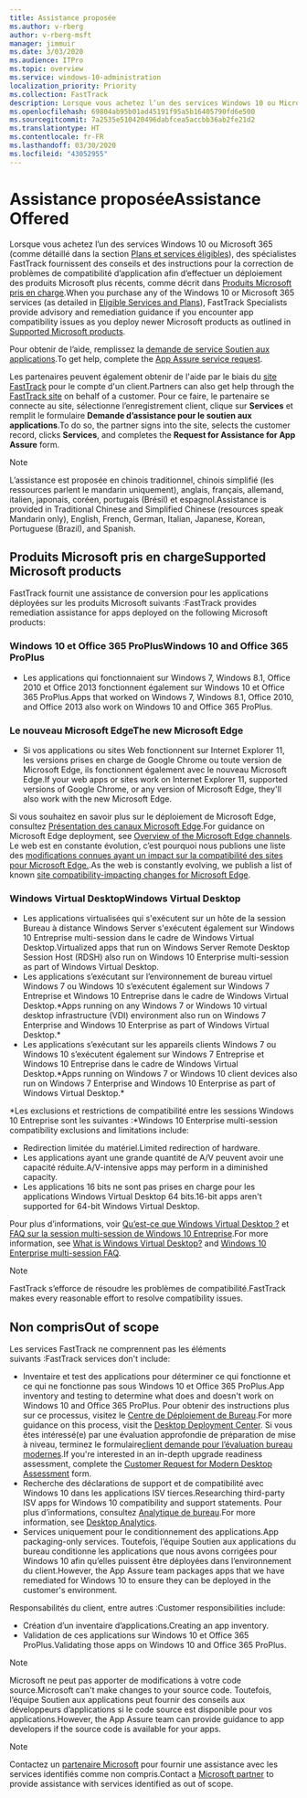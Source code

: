 ```yaml
---
title: Assistance proposée
ms.author: v-rberg
author: v-rberg-msft
manager: jimmuir
ms.date: 3/03/2020
ms.audience: ITPro
ms.topic: overview
ms.service: windows-10-administration
localization_priority: Priority
ms.collection: FastTrack
description: Lorsque vous achetez l’un des services Windows 10 ou Microsoft 365, des spécialistes FastTrack fournissent des conseils et des instructions pour la correction de problèmes afin d’effectuer un déploiement vers Windows 10 et Office 365 ProPlus et de rester à la page sans frais supplémentaires (avec un abonnement éligible).
ms.openlocfilehash: 69804ab95b01ad45191f95a5b16405790fd6e500
ms.sourcegitcommit: 7a2535e510420496dabfcea5accbb36ab2fe21d2
ms.translationtype: HT
ms.contentlocale: fr-FR
ms.lasthandoff: 03/30/2020
ms.locfileid: "43052955"
---
```

# <a name="assistance-offered"></a><span data-ttu-id="49608-103">Assistance proposée</span><span class="sxs-lookup"><span data-stu-id="49608-103">Assistance Offered</span></span>  

<span data-ttu-id="49608-104">Lorsque vous achetez l’un des services Windows 10 ou Microsoft 365 (comme détaillé dans la section [Plans et services éligibles](M365-eligible-services-and-plans.md)), des spécialistes FastTrack fournissent des conseils et des instructions pour la correction de problèmes de compatibilité d’application afin d’effectuer un déploiement des produits Microsoft plus récents, comme décrit dans [Produits Microsoft pris en charge](#supported-microsoft-products).</span><span class="sxs-lookup"><span data-stu-id="49608-104">When you purchase any of the Windows 10 or Microsoft 365 services (as detailed in [Eligible Services and Plans](M365-eligible-services-and-plans.md)), FastTrack Specialists provide advisory and remediation guidance if you encounter app compatibility issues as you deploy newer Microsoft products as outlined in [Supported Microsoft products](#supported-microsoft-products).</span></span>

<span data-ttu-id="49608-105">Pour obtenir de l’aide, remplissez la [demande de service Soutien aux applications](https://go.microsoft.com/fwlink/?linkid=2022721).</span><span class="sxs-lookup"><span data-stu-id="49608-105">To get help, complete the [App Assure service request](https://go.microsoft.com/fwlink/?linkid=2022721).</span></span>

<span data-ttu-id="49608-106">Les partenaires peuvent également obtenir de l'aide par le biais du [site FastTrack](https://go.microsoft.com/fwlink/?linkid=780698) pour le compte d'un client.</span><span class="sxs-lookup"><span data-stu-id="49608-106">Partners can also get help through the [FastTrack site](https://go.microsoft.com/fwlink/?linkid=780698) on behalf of a customer.</span></span> <span data-ttu-id="49608-107">Pour ce faire, le partenaire se connecte au site, sélectionne l’enregistrement client, clique sur **Services** et remplit le formulaire **Demande d’assistance pour le soutien aux applications**.</span><span class="sxs-lookup"><span data-stu-id="49608-107">To do so, the partner signs into the site, selects the customer record, clicks **Services**, and completes the **Request for Assistance for App Assure** form.</span></span>

> [!NOTE]
> <span data-ttu-id="49608-108">L’assistance est proposée en chinois traditionnel, chinois simplifié (les ressources parlent le mandarin uniquement), anglais, français, allemand, italien, japonais, coréen, portugais (Brésil) et espagnol.</span><span class="sxs-lookup"><span data-stu-id="49608-108">Assistance is provided in Traditional Chinese and Simplified Chinese (resources speak Mandarin only), English, French, German, Italian, Japanese, Korean, Portuguese (Brazil), and Spanish.</span></span> 

## <a name="supported-microsoft-products"></a><span data-ttu-id="49608-109">Produits Microsoft pris en charge</span><span class="sxs-lookup"><span data-stu-id="49608-109">Supported Microsoft products</span></span>

<span data-ttu-id="49608-110">FastTrack fournit une assistance de conversion pour les applications déployées sur les produits Microsoft suivants :</span><span class="sxs-lookup"><span data-stu-id="49608-110">FastTrack provides remediation assistance for apps deployed on the following Microsoft products:</span></span>

### <a name="windows-10-and-office-365-proplus"></a><span data-ttu-id="49608-111">Windows 10 et Office 365 ProPlus</span><span class="sxs-lookup"><span data-stu-id="49608-111">Windows 10 and Office 365 ProPlus</span></span>

- <span data-ttu-id="49608-112">Les applications qui fonctionnaient sur Windows 7, Windows 8.1, Office 2010 et Office 2013 fonctionnent également sur Windows 10 et Office 365 ProPlus.</span><span class="sxs-lookup"><span data-stu-id="49608-112">Apps that worked on Windows 7, Windows 8.1, Office 2010, and Office 2013 also work on Windows 10 and Office 365 ProPlus.</span></span>

### <a name="the-new-microsoft-edge"></a><span data-ttu-id="49608-113">Le nouveau Microsoft Edge</span><span class="sxs-lookup"><span data-stu-id="49608-113">The new Microsoft Edge</span></span>

- <span data-ttu-id="49608-114">Si vos applications ou sites Web fonctionnent sur Internet Explorer 11, les versions prises en charge de Google Chrome ou toute version de Microsoft Edge, ils fonctionnent également avec le nouveau Microsoft Edge.</span><span class="sxs-lookup"><span data-stu-id="49608-114">If your web apps or sites work on Internet Explorer 11, supported versions of Google Chrome, or any version of Microsoft Edge, they'll also work with the new Microsoft Edge.</span></span>

<span data-ttu-id="49608-115">Si vous souhaitez en savoir plus sur le déploiement de Microsoft Edge, consultez [Présentation des canaux Microsoft Edge](https://docs.microsoft.com/DeployEdge/microsoft-edge-channels).</span><span class="sxs-lookup"><span data-stu-id="49608-115">For guidance on Microsoft Edge deployment, see [Overview of the Microsoft Edge channels](https://docs.microsoft.com/DeployEdge/microsoft-edge-channels).</span></span> <span data-ttu-id="49608-116">Le web est en constante évolution, c’est pourquoi nous publions une liste des [ modifications connues ayant un impact sur la compatibilité des sites pour Microsoft Edge.](https://docs.microsoft.com/microsoft-edge/web-platform/site-impacting-changes).</span><span class="sxs-lookup"><span data-stu-id="49608-116">As the web is constantly evolving, we publish a list of known [site compatibility-impacting changes for Microsoft Edge](https://docs.microsoft.com/microsoft-edge/web-platform/site-impacting-changes).</span></span>

### <a name="windows-virtual-desktop"></a><span data-ttu-id="49608-117">Windows Virtual Desktop</span><span class="sxs-lookup"><span data-stu-id="49608-117">Windows Virtual Desktop</span></span>

- <span data-ttu-id="49608-118">Les applications virtualisées qui s'exécutent sur un hôte de la session Bureau à distance Windows Server s'exécutent également sur Windows 10 Entreprise multi-session dans le cadre de Windows Virtual Desktop.</span><span class="sxs-lookup"><span data-stu-id="49608-118">Virtualized apps that run on Windows Server Remote Desktop Session Host (RDSH) also run on Windows 10 Enterprise multi-session as part of Windows Virtual Desktop.</span></span>
- <span data-ttu-id="49608-119">Les applications s’exécutant sur l’environnement de bureau virtuel Windows 7 ou Windows 10 s’exécutent également sur Windows 7 Entreprise et Windows 10 Entreprise dans le cadre de Windows Virtual Desktop.\*</span><span class="sxs-lookup"><span data-stu-id="49608-119">Apps running on any Windows 7 or Windows 10 virtual desktop infrastructure (VDI) environment also run on Windows 7 Enterprise and Windows 10 Enterprise as part of Windows Virtual Desktop.\*</span></span>
- <span data-ttu-id="49608-120">Les applications s’exécutant sur les appareils clients Windows 7 ou Windows 10 s’exécutent également sur Windows 7 Entreprise et Windows 10 Entreprise dans le cadre de Windows Virtual Desktop.\*</span><span class="sxs-lookup"><span data-stu-id="49608-120">Apps running on Windows 7 or Windows 10 client devices also run on Windows 7 Enterprise and Windows 10 Enterprise as part of Windows Virtual Desktop.\*</span></span>

<span data-ttu-id="49608-121">\*Les exclusions et restrictions de compatibilité entre les sessions Windows 10 Entreprise sont les suivantes :</span><span class="sxs-lookup"><span data-stu-id="49608-121">\*Windows 10 Enterprise multi-session compatibility exclusions and limitations include:</span></span>
- <span data-ttu-id="49608-122">Redirection limitée du matériel.</span><span class="sxs-lookup"><span data-stu-id="49608-122">Limited redirection of hardware.</span></span>
- <span data-ttu-id="49608-123">Les applications ayant une grande quantité de A/V peuvent avoir une capacité réduite.</span><span class="sxs-lookup"><span data-stu-id="49608-123">A/V-intensive apps may perform in a diminished capacity.</span></span>
- <span data-ttu-id="49608-124">Les applications 16 bits ne sont pas prises en charge pour les applications Windows Virtual Desktop 64 bits.</span><span class="sxs-lookup"><span data-stu-id="49608-124">16-bit apps aren't supported for 64-bit Windows Virtual Desktop.</span></span>

<span data-ttu-id="49608-125">Pour plus d’informations, voir [Qu’est-ce que Windows Virtual Desktop ?](https://docs.microsoft.com/azure/virtual-desktop/overview) et [FAQ sur la session multi-session de Windows 10 Entreprise](https://docs.microsoft.com/azure/virtual-desktop/windows-10-multisession-faq).</span><span class="sxs-lookup"><span data-stu-id="49608-125">For more information, see [What is Windows Virtual Desktop?](https://docs.microsoft.com/azure/virtual-desktop/overview) and [Windows 10 Enterprise multi-session FAQ](https://docs.microsoft.com/azure/virtual-desktop/windows-10-multisession-faq).</span></span>

> [!NOTE]
> <span data-ttu-id="49608-126">FastTrack s’efforce de résoudre les problèmes de compatibilité.</span><span class="sxs-lookup"><span data-stu-id="49608-126">FastTrack makes every reasonable effort to resolve compatibility issues.</span></span> 

## <a name="out-of-scope"></a><span data-ttu-id="49608-127">Non compris</span><span class="sxs-lookup"><span data-stu-id="49608-127">Out of scope</span></span>

<span data-ttu-id="49608-128">Les services FastTrack ne comprennent pas les éléments suivants :</span><span class="sxs-lookup"><span data-stu-id="49608-128">FastTrack services don't include:</span></span>
- <span data-ttu-id="49608-129">Inventaire et test des applications pour déterminer ce qui fonctionne et ce qui ne fonctionne pas sous Windows 10 et Office 365 ProPlus.</span><span class="sxs-lookup"><span data-stu-id="49608-129">App inventory and testing to determine what does and doesn't work on Windows 10 and Office 365 ProPlus.</span></span> <span data-ttu-id="49608-130">Pour obtenir des instructions plus sur ce processus, visitez le [Centre de Déploiement de Bureau](https://go.microsoft.com/fwlink/?linkid=2080140).</span><span class="sxs-lookup"><span data-stu-id="49608-130">For more guidance on this process, visit the [Desktop Deployment Center](https://go.microsoft.com/fwlink/?linkid=2080140).</span></span> <span data-ttu-id="49608-131">Si vous êtes intéressé(e) par une évaluation approfondie de préparation de mise à niveau, terminez le formulaire[client demande pour l’évaluation bureau modernes](https://go.microsoft.com/fwlink/?linkid=2053818).</span><span class="sxs-lookup"><span data-stu-id="49608-131">If you're interested in an in-depth upgrade readiness assessment, complete the [Customer Request for Modern Desktop Assessment](https://go.microsoft.com/fwlink/?linkid=2053818) form.</span></span>
- <span data-ttu-id="49608-132">Recherche des déclarations de support et de compatibilité avec Windows 10 dans les applications ISV tierces.</span><span class="sxs-lookup"><span data-stu-id="49608-132">Researching third-party ISV apps for Windows 10 compatibility and support statements.</span></span> <span data-ttu-id="49608-133">Pour plus d’informations, consultez [Analytique de bureau](https://docs.microsoft.com/sccm/desktop-analytics/overview).</span><span class="sxs-lookup"><span data-stu-id="49608-133">For more information, see [Desktop Analytics](https://docs.microsoft.com/sccm/desktop-analytics/overview).</span></span>
- <span data-ttu-id="49608-134">Services uniquement pour le conditionnement des applications.</span><span class="sxs-lookup"><span data-stu-id="49608-134">App packaging-only services.</span></span> <span data-ttu-id="49608-135">Toutefois, l’équipe Soutien aux applications du bureau conditionne les applications que nous avons corrigées pour Windows 10 afin qu’elles puissent être déployées dans l’environnement du client.</span><span class="sxs-lookup"><span data-stu-id="49608-135">However, the App Assure team packages apps that we have remediated for Windows 10 to ensure they can be deployed in the customer's environment.</span></span>

<span data-ttu-id="49608-136">Responsabilités du client, entre autres :</span><span class="sxs-lookup"><span data-stu-id="49608-136">Customer responsibilities include:</span></span>
- <span data-ttu-id="49608-137">Création d’un inventaire d’applications.</span><span class="sxs-lookup"><span data-stu-id="49608-137">Creating an app inventory.</span></span>
- <span data-ttu-id="49608-138">Validation de ces applications sur Windows 10 et Office 365 ProPlus.</span><span class="sxs-lookup"><span data-stu-id="49608-138">Validating those apps on Windows 10 and Office 365 ProPlus.</span></span>

> [!NOTE]
> <span data-ttu-id="49608-139">Microsoft ne peut pas apporter de modifications à votre code source.</span><span class="sxs-lookup"><span data-stu-id="49608-139">Microsoft can't make changes to your source code.</span></span> <span data-ttu-id="49608-140">Toutefois, l’équipe Soutien aux applications peut fournir des conseils aux développeurs d’applications si le code source est disponible pour vos applications.</span><span class="sxs-lookup"><span data-stu-id="49608-140">However, the App Assure team can provide guidance to app developers if the source code is available for your apps.</span></span>

> [!NOTE]
> <span data-ttu-id="49608-141">Contactez un [partenaire Microsoft](https://go.microsoft.com/fwlink/?linkid=2080150) pour fournir une assistance avec les services identifiés comme non compris.</span><span class="sxs-lookup"><span data-stu-id="49608-141">Contact a [Microsoft partner](https://go.microsoft.com/fwlink/?linkid=2080150) to provide assistance with services identified as out of scope.</span></span>


